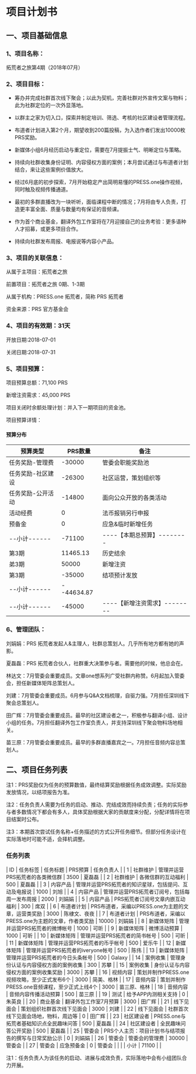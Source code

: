 # 项目计划书

## 一、项目基础信息

### 1、项目名称：

拓荒者之旅第4期（2018年07月）

### 2、项目目标：

- 筹办并完成社群首次线下聚会；以此为契机，完善社群对外宣传文案与物料；此为社群定位的一次外显落地。

- 以群主之家为切入口，探索并制定培训、筛选、考核的社区建设者管理流程。

- 布道者计划进入第2个月，期望收到200篇投稿，为入选作者们发出10000枚PRS奖励。

- 新媒体小组6月经历启动与重定位，需要在7月提振士气、明晰定位与策略。

- 持续向社群收集身份证明、内容侵权方面的案例；本月尝试通过与布道者计划结合，来让这些案例价值放大。

- 经过6月底的初步探索，7月开始稳定产出简明易懂的PRESS.one操作视频，同时触及视频传播通道。

- 最初的多群直播改为一块听听，面临课程中断的情况；7月将由专人负责，打造更丰富全面、质量与数量均有保证的音频课。

- 作为首个商业基金，翻译外包工作室将在7月迎接自己的业务考验：更多语种人才招募，或更多项目合作。

- 持续向社群发布周报、电报说等内容小产品。

### 3、项目的关联信息：

从属于主项目：拓荒者之旅

前置项目：拓荒者之旅 0期、1-3期

从属于机构：PRESS.one 拓荒者，简称 PRS 拓荒者

资金来源：PRS 官方基金会

### 4、项目的有效期：31天

开放日期:2018-07-01

关闭日期:2018-07-31

### 5、项目预算：

项目预算总额：71,100 PRS

新增注资需求：45,000 PRS

项目关闭时余额处理计划：并入下一期项目的资金池。

项目预算详情：

#### 预算分布

|预算类型|PRS数量|备注|
|------|------|------|
|任务奖励-管理费|-30000|管委会职能奖励池|
|任务奖励-社区建设|-26300|社区运营，策划组织等|
|任务奖励-公开活动|-14800|面向公众开放的各类活动|
|活动经费|0|法币报销另行申报|
|预备金|0|应急&临时新增任务|
|--小计------|-71100|----【本期总预算】--------|
|第3期|11465.13|历史结余|
|弟3期| 50000 |新增注资|
|第3期|-35000|结项预计发放|
|--小计------|--44634.87||
|--小计------|-45000 |----【新增注资需求】--------|

### 6、管理团队：

刘娟娟：PRS 拓荒者发起人&主理人，社群总策划人。几乎所有地方都有她的声影。

夏磊磊：PRS 拓荒者合伙人，社群重大决策参与者。需要他的时候，他总会在。

林达文：7月管委会重要成员。文章one想系列广受社群内称赞。6月起加入管委会，担任新媒体矩阵总策划人。

刘建：7月管委会重要成员。6月参与Q&A文档梳理，自驱力强。7月担任深圳线下聚会总策划人。

田广辉：7月管委会重要成员。最早的社区建设者之一，积极参与翻译小组、设计小组的任务。7月担任翻译外包工作室负责人，并支持深圳线下聚会物料场地相关。

苗三原：7月管委会重要成员。最早的多群直播嘉宾之一。7月担任音频内容总策划人。

## 二、项目任务列表

注1：PRS奖励仅为任务的预算数值，最终结算奖励根据任务成效调整。实际奖励发放情况，以结项报告为准。

注2：任务负责人需要为任务的启动、推动、完结成效而持续负责；任务的实际参与者多数情况下都会有多人，具体奖励根据大家的贡献度来分配，分配详情将在项目结案时公布。

注3：本期首次尝试任务名称+任务描述的方式公开任务细节。但部分任务设计在实际落地时可能不适，会择机调整。

### 任务列表

 | ID | 任务标签 | 任务标题 | PRS预算 | 任务负责人 | 
 | 1 | 社群维护 | 管理并运营PRS拓荒者的各类微信群 | 3500 | 夏磊磊 | 
 | 2 | 社群维护 | 各微信群的互动福利 | 500 | 夏磊磊 | 
 | 3 | 内容产品 | 管理并运营PRS拓荒者的知识星球，包括提问、互动及电报说 | 1000 | 刘旭 | 
 | 4 | 内容产品 | 管理并运营PRS拓荒者订阅号，包括每周一发布周报 | 2000 | 刘娟娟 | 
 | 5 | 内容产品 | PRS拓荒者订阅号文章内嵌互动福利 | 300 | 席双 | 
 | 6 | 布道者计划 | PRS布道者，采编以PRESS.one为主题的文章，运营类奖励 | 3000 | 陈棣文、夜夜 | 
 | 7 | 布道者计划 | PRS布道者，采编以PRESS.one为主题的文章，作者类奖励 | 10000 | 刘娟娟 | 
 | 8 | 新媒体矩阵 | 管理并运营PRS拓荒者的微博帐号 | 1000 | 可昕 | 
 | 9 | 新媒体矩阵 | 微博活动预算 | 1000 | 可昕 | 
 | 10 | 新媒体矩阵 | 管理并运营PRS拓荒者的简书帐号 | 500 | 可昕 | 
 | 11 | 新媒体矩阵 | 管理并运营PRS拓荒者的币乎帐号 | 500 | 爱乐牛 | 
 | 12 | 新媒体矩阵 | 管理并运营PRS拓荒者的iveryone帐号 | 500 | 陈伟 | 
 | 13 | 新媒体矩阵 | 管理并运营PRS拓荒者的今日头条帐号 | 500 | Galaxy | 
 | 14 | 案例收集 | 管理身份认证与内容侵权方面的案例收集 | 300 | 苏攀 | 
 | 15 | 案例收集 | 身份认证与内容侵权方面的案例收集奖励 | 3000 | 苏攀 | 
 | 16 | 视频内容 | 策划并制作PRESS.one视频攻略，至少正式发布6个 | 3000 | 简美、格林 | 
 | 17 | 音频内容 | 策划并制作PRESS.one音频课程，至少正式上线4个 | 3000 | 苗三原、格林 | 
 | 18 | 音频内容 | 音频内容传播活动预算 | 500 | 苗三原 | 
 | 19 | 测试 | 给予APP内测相关支持 | 0 | 朱英良 | 
 | 20 | 商业基金 | 翻译外包工作室7月预算 | 3000 | 田广辉 | 
 | 21 | 线下见面会 | 策划组织社群首次线下见面会 | 3000 | 刘建 | 
 | 22 | 线下见面会 | 社群首次线下见面会场地，物料，周边等 | 0 | 田广辉 | 
 | 23 | 社区建设者 | PRESS.one与拓荒者基础知识点全民趣味问答 | 500 | 夏磊磊 | 
 | 24 | 社区建设者 | 全民趣味问答公开奖励 | 500 | 夏磊磊 | 
 | 25 | 管委会 | PRS个人主页：项目计划书与结项报告的撰写与日常奖励公示 | 0 | 刘娟娟 | 
 | 26 | 管委会 | 管委会的管理费 | 30000 | 管委会 | 
 | 27 | 管委会 | 应急预备金 | 0 | 管委会 | 
 |  |  | 小计 | 71100 |  | 

注1：任务负责人为该任务的启动、进展与成效负责，实际落地中会有小组团队合力开展。

